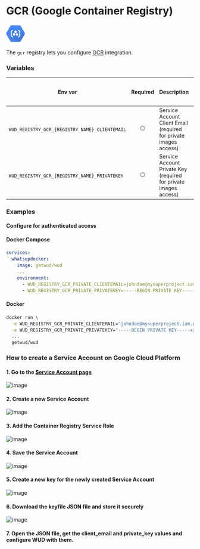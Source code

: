 # GCR (Google Container Registry)
![logo](gcr.png)

The `gcr` registry lets you configure [GCR](https://cloud.google.com/container-registry) integration.

### Variables

| Env var                                        |    Required    | Description                                                       | Supported values                                                                                                     | Default value when missing |
| ---------------------------------------------- |:--------------:|-------------------------------------------------------------------| -------------------------------------------------------------------------------------------------------------------- | -------------------------- | 
| `WUD_REGISTRY_GCR_{REGISTRY_NAME}_CLIENTEMAIL` | :white_circle: | Service Account Client Email (required for private images access) | See [Service Account credentials](https://cloud.google.com/container-registry/docs/advanced-authentication#json-key) |                            |
| `WUD_REGISTRY_GCR_{REGISTRY_NAME}_PRIVATEKEY`  | :white_circle: | Service Account Private Key (required for private images access)  | See [Service Account credentials](https://cloud.google.com/container-registry/docs/advanced-authentication#json-key) |                            |

### Examples

#### Configure for authenticated access
<!-- tabs:start -->
#### **Docker Compose**
```yaml
services:
  whatsupdocker:
    image: getwud/wud
    ...
    environment:
      - WUD_REGISTRY_GCR_PRIVATE_CLIENTEMAIL=johndoe@mysuperproject.iam.gserviceaccount.com
      - WUD_REGISTRY_GCR_PRIVATE_PRIVATEKEY=-----BEGIN PRIVATE KEY-----xxxxxxxxxxx\n-----END PRIVATE KEY-----\n 
```
#### **Docker**
```bash
docker run \
  -e WUD_REGISTRY_GCR_PRIVATE_CLIENTEMAIL="johndoe@mysuperproject.iam.gserviceaccount.com" \
  -e WUD_REGISTRY_GCR_PRIVATE_PRIVATEKEY="-----BEGIN PRIVATE KEY-----xxxxxxxxxxx\n-----END PRIVATE KEY-----\n" \
  ...
  getwud/wud
```
<!-- tabs:end -->

### How to create a Service Account on Google Cloud Platform

#### 1. Go to the&nbsp;[Service Account page](https://console.cloud.google.com/iam-admin/serviceaccounts)
![image](gcr_01.png)

#### 2. Create a new Service Account
![image](gcr_02.png)

#### 3. Add the Container Registry Service Role
![image](gcr_03.png)

#### 4. Save the Service Account 
![image](gcr_04.png)

#### 5. Create a new key for the newly created Service Account
![image](gcr_05.png)

#### 6. Download the keyfile JSON file and store it securely
![image](gcr_06.png)

#### 7. Open the JSON file, get the client_email and private_key values and configure WUD with them.
